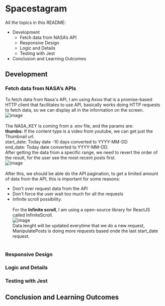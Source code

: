 # Spacestagram

All the topics in this README:
* Development
  * Fetch data from NASA’s API
  * Responsive Design
  * Logic and Details
  * Testing with Jest
* Conclusion and Learning Outcomes

## Development

### Fetch data from NASA’s APIs
To fetch data from Nasa's API, I am using Axios that is a promise-based HTTP client that facilitates to use API, basically works doing HTTP requests to fetch data, so we can display all in the information on the screen.
![image](https://user-images.githubusercontent.com/53789339/133918007-74d99b1b-6aa8-4e57-b163-ee5fa56b67eb.png)
<br><br>The NASA_KEY is coming from a .env file, and the params are:<br>
<b>thumbs:</b> If the content type is a video from youtube, we can get just the Thumbnail url.<br>
start_date: Today date -10 days converted to YYYY-MM-DD<br>
end_date: Today date converted to YYYY-MM-DD.<br>
After getting the data from a specific range, we need to revert the order of the result, for the user see the most recent posts first.<br>
![image](https://user-images.githubusercontent.com/53789339/133918157-6d0dce65-9cc8-4411-ac99-1d02213ef954.png)
<br><br>
After this, we should be able do the API pagination, to get a limited amount of data from the API, this is important for some reasons:<br>
- Don't over request data from the API<br>
- Don't force the user wait too much for all the requests<br>
- Infinite scroll possibility.
<br><br>
For the <b>Infinite scroll</b>, I am using a open-source library for ReactJS called InfiniteScroll.<br>
![image](https://user-images.githubusercontent.com/53789339/133918332-ec925cc1-5a73-4789-a9e2-d74ea0a21c5e.png)
<br>Data.lenght will be updated everytime that we do a new request, ManipulatePosts is doing more requests based onde the last start_date request.<br><br>



### Responsive Design
### Logic and Details
### Testing with Jest

## Conclusion and Learning Outcomes
